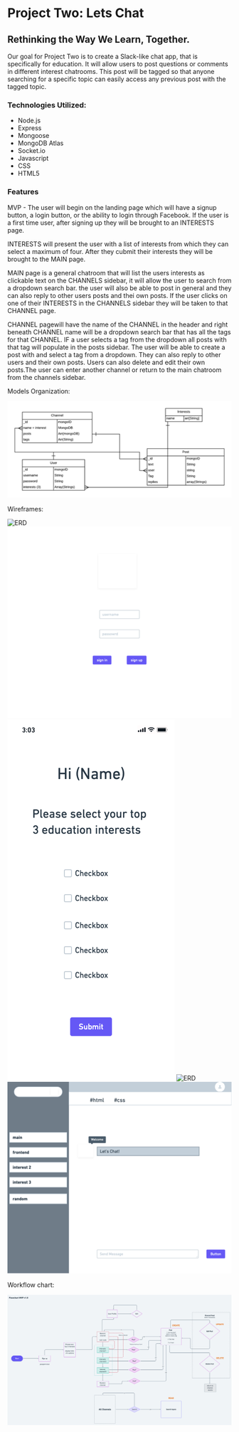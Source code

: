 # Project Two: Lets Chat

## Rethinking the Way We Learn, Together.

Our goal for Project Two is to create a Slack-like chat app, that is specifically for education. It will allow users to post questions or comments in different interest chatrooms. This post will be tagged so that anyone searching for a specific topic can easily access any previous post with the tagged topic.

### Technologies Utilized:

* Node.js
* Express
* Mongoose
* MongoDB Atlas
* Socket.io
* Javascript
* CSS
* HTML5

### Features

MVP - The user will begin on the landing page which will have a signup button, a login button, or the ability to login through Facebook. If the user is a first time user, after signing up they will be brought to an INTERESTS page. 

INTERESTS will present the user with a list of interests from which they can select a maximum of four. After they cubmit their interests they will be brought to the MAIN page.

MAIN page is a general chatroom that will list the users interests as clickable text on the CHANNELS sidebar, it will allow the user to search from a dropdown search bar. the user will also be able to post in general and they can also reply to other users posts and thei own posts. If the user clicks on one of their INTERESTS in the CHANNELS sidebar they will be taken to that CHANNEL page.

CHANNEL pagewill have the name of the CHANNEL in the header and right beneath CHANNEL name will be a dropdown search bar that has all the tags for that CHANNEL. IF a user selects a tag from the dropdown all posts with that tag will populate in the posts sidebar. The user will be able to create a post with and select a tag from a dropdown. They can also reply to other users and their own posts. Users can also delete and edit their own posts.The user can enter another channel or return to the main chatroom from the channels sidebar.  

Models Organization:

![ERD](/db/Models.png)

Wireframes:

![ERD](/db/onboarding.png)
![ERD](/db/onboardingmobile.png)
![ERD](/db/interests.png)
![ERD](/db/interestsmobile.png)
![ERD](/db/general.png)

Workflow chart:

![ERD](/db/flowchat-mvp-v1.png)
